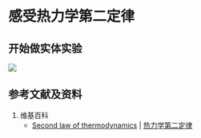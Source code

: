 # 感受热力学第二定律

## 开始做实体实验

![](/images/能量/热力学能量/感受热力学第二定律/1a1.jpg)

## 参考文献及资料

1. 维基百科
	- [Second law of thermodynamics](https://en.wikipedia.org/wiki/Second_law_of_thermodynamics) | [热力学第二定律](https://zh.wikipedia.org/wiki/热力学第二定律)